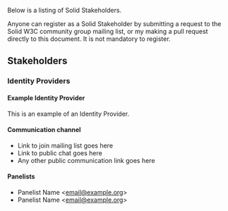 Below is a listing of Solid Stakeholders.

Anyone can register as a Solid Stakeholder by submitting a request to the Solid W3C community group mailing list, or my making a pull request directly to this document. It is not mandatory to register.

## Stakeholders

### Identity Providers

#### Example Identity Provider
This is an example of an Identity Provider.
#### Communication channel
- Link to join mailing list goes here
- Link to public chat goes here
- Any other public communication link goes here

#### Panelists
- Panelist Name <[email@example.org](mailto:email@example.org)>
- Panelist Name <[email@example.org](mailto:email@example.org)>
